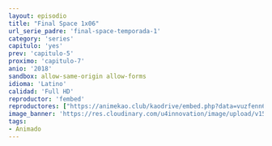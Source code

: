 ```yaml
---
layout: episodio
title: "Final Space 1x06"
url_serie_padre: 'final-space-temporada-1'
category: 'series'
capitulo: 'yes'
prev: 'capitulo-5'
proximo: 'capitulo-7'
anio: '2018'
sandbox: allow-same-origin allow-forms
idioma: 'Latino'
calidad: 'Full HD'
reproductor: 'fembed'
reproductores: ["https://animekao.club/kaodrive/embed.php?data=vuzfenn6/e3Y8TOMtUuJt/ib0FvTDfwBK5w5vGj+DB1QxG1dXQ9qG5iia3HBko4BlC+QldijZeXAo5mX8E6kQFMrhF5Y9JM/s4FZ11fz9rR0G3hM87XWqm8f0vXOpJpaHoKm4wfNQatPfVvbQ+odhiZGwPUR38b3n/+8ppXNzU5mHTxAMP2rkLfHCKLPFQtFuoqg/8KCSm3pzFJAkdws+YJnxOcMG9HmQEp8MouU12Hq0vD4fUZ+trjzTXjnNXJP6yRyODM6r0Fa2en8EXctxpuDdZav59f1mvqK3tlvsA8L1hKr+zsmWkXtKIWASdq2Vb4ILKtdPH9pSkztPI+yrUQsIwIhmfMh4lakY4JNfCUBz4hS2bCrVZ2YtDYZqQZXnCnzxTZ8KCynhFrUmeGLJg=="]
image_banner: 'https://res.cloudinary.com/u4innovation/image/upload/v1560736048/final-space-banner-min_fxzmcc.jpg'
tags:
- Animado
---
```













